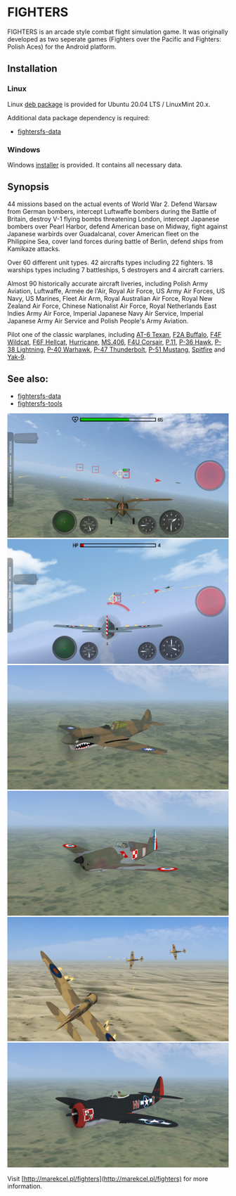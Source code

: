 # FIGHTERS
FIGHTERS is an arcade style combat flight simulation game. It was originally developed as two seperate games (Fighters over the Pacific and Fighters: Polish Aces) for the Android platform.

## Installation

### Linux

Linux [deb package](https://github.com/marek-cel/fightersfs/releases/download/0.1/fightersfs_0.1_focal_amd64.deb) is provided for Ubuntu 20.04 LTS / LinuxMint 20.x.

Additional data package dependency is required:

* [fightersfs-data](https://github.com/marek-cel/fightersfs-data/releases/download/0.1/fightersfs-data_0.1_focal_all.deb)

### Windows

Windows [installer](https://github.com/marek-cel/fightersfs/releases/download/0.1/fightersfs-0.1-win64.exe) is provided. It contains all necessary data.


## Synopsis

44 missions based on the actual events of World War 2. Defend Warsaw from German bombers, intercept Luftwaffe bombers during the Battle of Britain, destroy V-1 flying bombs threatening London, intercept Japanese bombers over Pearl Harbor, defend American base on Midway, fight against Japanese warbirds over Guadalcanal, cover American fleet on the Philippine Sea, cover land forces during battle of Berlin, defend ships from Kamikaze attacks.

Over 60 different unit types. 42 aircrafts types including 22 fighters. 18 warships types including 7 battleships, 5 destroyers and 4 aircraft carriers.

Almost 90 historically accurate aircraft liveries, including Polish Army Aviation, Luftwaffe, Armée de l'Air, Royal Air Force, US Army Air Forces, US Navy, US Marines, Fleet Air Arm, Royal Australian Air Force, Royal New Zealand Air Force, Chinese Nationalist Air Force, Royal Netherlands East Indies Army Air Force, Imperial Japanese Navy Air Service, Imperial Japanese Army Air Service and Polish People's Army Aviation.

Pilot one of the classic warplanes, including [AT-6 Texan](https://en.wikipedia.org/wiki/North_American_T-6_Texan), [F2A Buffalo](https://en.wikipedia.org/wiki/Brewster_F2A_Buffalo), [F4F Wildcat](https://en.wikipedia.org/wiki/Grumman_F4F_Wildcat), [F6F Hellcat](https://en.wikipedia.org/wiki/Grumman_F6F_Hellcat), [Hurricane](https://en.wikipedia.org/wiki/Hawker_Hurricane), [MS.406](https://en.wikipedia.org/wiki/Morane-Saulnier_M.S.406), [F4U Corsair](https://en.wikipedia.org/wiki/Vought_F4U_Corsair), [P.11](https://en.wikipedia.org/wiki/PZL_P.11), [P-36 Hawk](https://en.wikipedia.org/wiki/Curtiss_P-36_Hawk), [P-38 Lightning](https://en.wikipedia.org/wiki/Lockheed_P-38_Lightning), [P-40 Warhawk](https://en.wikipedia.org/wiki/Curtiss_P-40_Warhawk), [P-47 Thunderbolt](https://en.wikipedia.org/wiki/Republic_P-47_Thunderbolt), [P-51 Mustang](https://en.wikipedia.org/wiki/North_American_P-51_Mustang), [Spitfire](https://en.wikipedia.org/wiki/Supermarine_Spitfire) and [Yak-9](https://en.wikipedia.org/wiki/Yakovlev_Yak-9).

## See also:
- [fightersfs-data](https://github.com/marek-cel/fightersfs-data)
- [fightersfs-tools](https://github.com/marek-cel/fightersfs-tools)

![screenshot 01](screenshot_01.jpg)
![screenshot 02](screenshot_02.jpg)
![screenshot 03](screenshot_03.jpg)
![screenshot 04](screenshot_04.jpg)
![screenshot 05](screenshot_05.jpg)
![screenshot 06](screenshot_06.jpg)

Visit [http://marekcel.pl/fighters](http://marekcel.pl/fighters) for more information.
